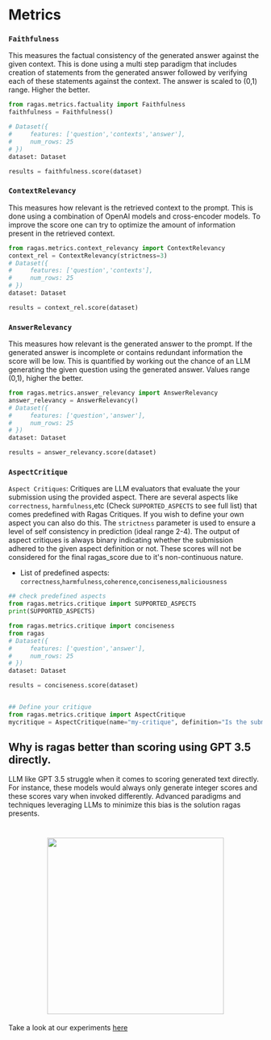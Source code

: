 # Metrics

### `Faithfulness`

This measures the factual consistency of the generated answer against the given context. This is done using a multi step paradigm that includes creation of statements from the generated answer followed by verifying each of these statements against the context. The answer is scaled to (0,1) range. Higher the better.
```python
from ragas.metrics.factuality import Faithfulness
faithfulness = Faithfulness()

# Dataset({
#     features: ['question','contexts','answer'],
#     num_rows: 25
# })
dataset: Dataset

results = faithfulness.score(dataset)
```
### `ContextRelevancy`

This measures how relevant is the retrieved context to the prompt. This is done using a combination of OpenAI models and cross-encoder models. To improve the score one can try to optimize the amount of information present in the retrieved context. 
```python
from ragas.metrics.context_relevancy import ContextRelevancy
context_rel = ContextRelevancy(strictness=3)
# Dataset({
#     features: ['question','contexts'],
#     num_rows: 25
# })
dataset: Dataset

results = context_rel.score(dataset)
```

### `AnswerRelevancy`

This measures how relevant is the generated answer to the prompt. If the generated answer is incomplete or contains redundant information the score will be low. This is quantified by working out the chance of an LLM generating the given question using the generated answer. Values range (0,1), higher the better.
```python
from ragas.metrics.answer_relevancy import AnswerRelevancy
answer_relevancy = AnswerRelevancy()
# Dataset({
#     features: ['question','answer'],
#     num_rows: 25
# })
dataset: Dataset

results = answer_relevancy.score(dataset)
```


### `AspectCritique`

`Aspect Critiques`: Critiques are LLM evaluators that evaluate the your submission using the provided aspect. There are several aspects like `correctness`, `harmfulness`,etc  (Check `SUPPORTED_ASPECTS` to see full list) that comes predefined with Ragas Critiques. If you wish to define your own aspect you can also do this. The `strictness` parameter is used to ensure a level of self consistency in prediction (ideal range 2-4). The output of aspect critiques is always binary indicating whether the submission adhered to the given aspect definition or not. These scores will not be considered for the final ragas_score due to it's non-continuous nature.
- List of predefined aspects:
`correctness`,`harmfulness`,`coherence`,`conciseness`,`maliciousness`

```python
## check predefined aspects
from ragas.metrics.critique import SUPPORTED_ASPECTS
print(SUPPORTED_ASPECTS)

from ragas.metrics.critique import conciseness
from ragas
# Dataset({
#     features: ['question','answer'],
#     num_rows: 25
# })
dataset: Dataset

results = conciseness.score(dataset)


## Define your critique
from ragas.metrics.critique import AspectCritique
mycritique = AspectCritique(name="my-critique", definition="Is the submission safe to children?", strictness=2)

```  


## Why is ragas better than scoring using GPT 3.5 directly.
LLM like GPT 3.5 struggle when it comes to scoring generated text directly. For instance, these models would always only generate integer scores and these scores vary when invoked differently. Advanced paradigms and techniques leveraging LLMs to minimize this bias is the solution ragas presents.
<h1 align="center">
  <img style="vertical-align:middle" height="350"
  src="./assets/bar-graph.svg">
</h1>

Take a look at our experiments [here](/experiments/assesments/metrics_assesments.ipynb)

